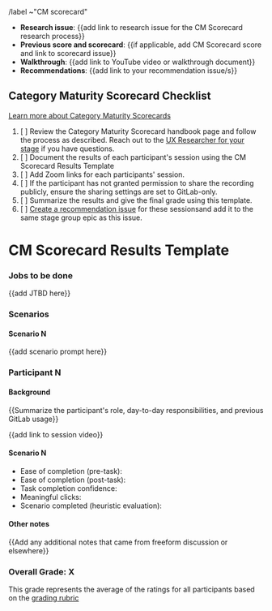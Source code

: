 <!--
 
Title should be: Category Maturity Scorecard - {{Stage Group}} FY{{YY}}-Q{{quarter number}} - {{Title or Description of the Evaluated Workflow / JTBD}}
(e.g. “Category Maturity Scorecard - Create:Source Code FY21-Q1 - Obtaining screenshots from testing artifacts)

This template is meant to document results from Category Maturity Scorecard user interview sessions.

If this CM Scorecard is related to an OKR, append ~OKR to the /label quick action below to automatically add the 'OKR' label.

-->

/label ~"CM scorecard" 

- **Research issue**: {{add link to research issue for the CM Scorecard research process}}
- **Previous score and scorecard**: {{if applicable, add CM Scorecard score and link to scorecard issue}}
- **Walkthrough**: {{add link to YouTube video or walkthrough document}}
- **Recommendations**: {{add link to your recommendation issue/s}}

## Category Maturity Scorecard Checklist

[Learn more about Category Maturity Scorecards](https://about.gitlab.com/handbook/engineering/ux/category-maturity-scorecards/)
1. [ ] Review the Category Maturity Scorecard handbook page and follow the process as described. Reach out to the [UX Researcher for your stage](https://about.gitlab.com/handbook/product/categories/) if you have questions.
1. [ ] Document the results of each participant's session using the CM Scorecard Results Template
1. [ ] Add Zoom links for each participants' session. 
1. [ ] If the participant has not granted permission to share the recording publicly, ensure the sharing settings are set to GitLab-only.
1. [ ] Summarize the results and give the final grade using this template.
1. [ ] [Create a recommendation issue](https://gitlab.com/gitlab-org/gitlab-design/issues/new?issuable_template=UX%20Scorecard%20Part%202) for these sessionsand add it to the same stage group epic as this issue.
# CM Scorecard Results Template
### Jobs to be done
{{add JTBD here}}

### Scenarios
#### Scenario N
{{add scenario prompt here}}

### Participant N
#### Background
{{Summarize the participant's role, day-to-day responsibilities, and previous GitLab usage}}

{{add link to session video}}

#### Scenario N
* Ease of completion (pre-task): 
* Ease of completion (post-task): 
* Task completion confidence: 
* Meaningful clicks: 
* Scenario completed (heuristic evaluation): 

#### Other notes
{{Add any additional notes that came from freeform discussion or elsewhere}}

### Overall Grade: X

This grade represents the average of the ratings for all participants based on the [grading rubric](https://about.gitlab.com/handbook/engineering/ux/category-maturity-scorecards/#grading)
